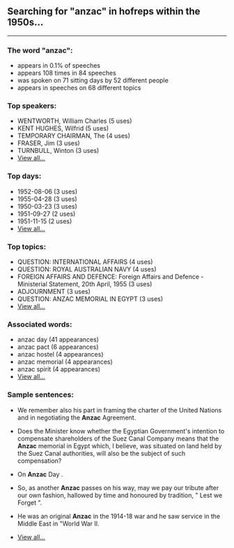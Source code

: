 
## Searching for "anzac" in hofreps within the 1950s...

----

### The word "anzac":

* appears in 0.1% of speeches
* appears 108 times in 84 speeches
* was spoken on 71 sitting days by 52 different people
* appears in speeches on 68 different topics

### Top speakers:

* WENTWORTH, William Charles (5 uses)
* KENT HUGHES, Wilfrid (5 uses)
* TEMPORARY CHAIRMAN, The (4 uses)
* FRASER, Jim (3 uses)
* TURNBULL, Winton (3 uses)
* [View all...](speakers.md)


### Top days:

* 1952-08-06 (3 uses)
* 1955-04-28 (3 uses)
* 1950-03-23 (3 uses)
* 1951-09-27 (2 uses)
* 1951-11-15 (2 uses)
* [View all...](days.md)


### Top topics:

* QUESTION: INTERNATIONAL AFFAIRS (4 uses)
* QUESTION: ROYAL AUSTRALIAN NAVY (4 uses)
* FOREIGN AFFAIRS AND DEFENCE: Foreign Affairs and Defence - Ministerial Statement, 20th April, 1955 (3 uses)
* ADJOURNMENT (3 uses)
* QUESTION: ANZAC MEMORIAL IN EGYPT (3 uses)
* [View all...](topics.md)


### Associated words:

* anzac day (41 appearances)
* anzac pact (6 appearances)
* anzac hostel (4 appearances)
* anzac memorial (4 appearances)
* anzac spirit (4 appearances)
* [View all...](collocations.md)


### Sample sentences:

* We remember also his part in framing the charter of the United Nations and in negotiating the **Anzac** Agreement.

* Does the Minister know whether the Egyptian Government's intention to compensate shareholders of the Suez Canal Company means that the **Anzac** memorial in Egypt which, I believe, was situated on land held by the Suez Canal authorities, will also be the subject of such compensation?

* On **Anzac** Day .

* So, as another **Anzac** passes on his way, may we pay our tribute after our own fashion, hallowed by time and honoured by tradition, " Lest we Forget ".

* He was an original **Anzac** in the 1914-18 war and he saw service in the Middle East in "World War II.

* [View all...](contexts.md)
